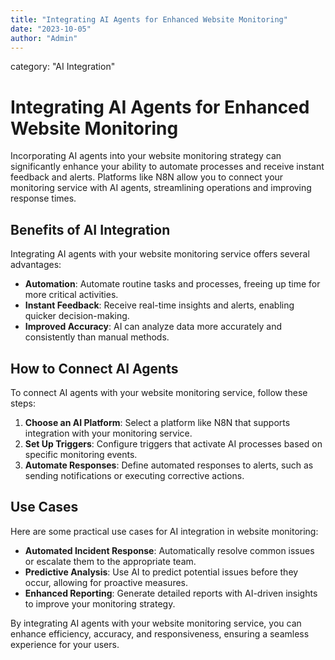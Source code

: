 ```yaml
---
title: "Integrating AI Agents for Enhanced Website Monitoring"
date: "2023-10-05"
author: "Admin"
---
```


category: "AI Integration"

# Integrating AI Agents for Enhanced Website Monitoring

Incorporating AI agents into your website monitoring strategy can significantly enhance your ability to automate processes and receive instant feedback and alerts. Platforms like N8N allow you to connect your monitoring service with AI agents, streamlining operations and improving response times.

## Benefits of AI Integration

Integrating AI agents with your website monitoring service offers several advantages:
- **Automation**: Automate routine tasks and processes, freeing up time for more critical activities.
- **Instant Feedback**: Receive real-time insights and alerts, enabling quicker decision-making.
- **Improved Accuracy**: AI can analyze data more accurately and consistently than manual methods.

## How to Connect AI Agents

To connect AI agents with your website monitoring service, follow these steps:
1. **Choose an AI Platform**: Select a platform like N8N that supports integration with your monitoring service.
2. **Set Up Triggers**: Configure triggers that activate AI processes based on specific monitoring events.
3. **Automate Responses**: Define automated responses to alerts, such as sending notifications or executing corrective actions.

## Use Cases

Here are some practical use cases for AI integration in website monitoring:
- **Automated Incident Response**: Automatically resolve common issues or escalate them to the appropriate team.
- **Predictive Analysis**: Use AI to predict potential issues before they occur, allowing for proactive measures.
- **Enhanced Reporting**: Generate detailed reports with AI-driven insights to improve your monitoring strategy.

By integrating AI agents with your website monitoring service, you can enhance efficiency, accuracy, and responsiveness, ensuring a seamless experience for your users. 